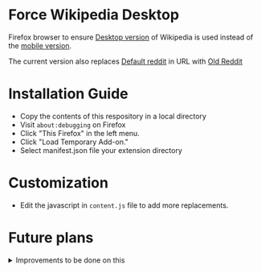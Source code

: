 # Force Wikipedia Desktop
Firefox browser to ensure [Desktop version](https://en.wikipedia.org) of Wikipedia is used instead of the [mobile version](https://en.m.wikipedia.org/).

The current version also replaces [Default reddit](https://www.reddit.com) in URL with [Old Reddit](https://old.reddit.com)

# Installation Guide
- Copy the contents of this respository in a local directory
- Visit `about:debugging` on Firefox
- Click "This Firefox" in the left menu.
- Click "Load Temporary Add-on."
- Select manifest.json file your extension directory

# Customization
- Edit the javascript in `content.js` file to add more replacements.

# Future plans
<details>
<summary>Improvements to be done on this</summary>

- [ ] Add configuration page to add more rules for URL string replacements
         - The code is already in place, but it does not work unless Node.js, npm & webextension-polyfill are installed
- [ ] Ensure the wikipedia mobile-to-desktop logic works for all wiki languages (check if replacing ".m.wikipedia.org" will work for all languages).
- [ ] [Submit this firefox addon](https://extensionworkshop.com/documentation/publish/submitting-an-add-on/)
- [ ] Make this work for Chrome too
</details>
